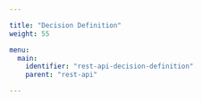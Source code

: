 ```yaml
---

title: "Decision Definition"
weight: 55

menu:
  main:
    identifier: "rest-api-decision-definition"
    parent: "rest-api"

---
```

